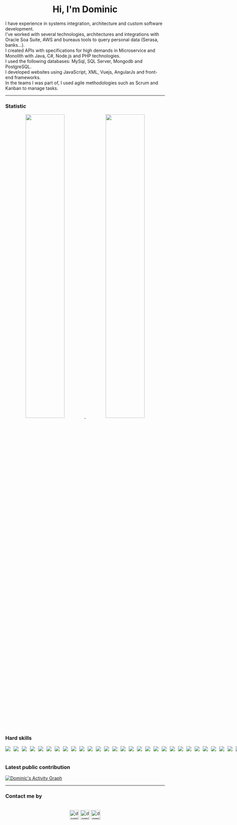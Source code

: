 <div align="center">
    <h1 align="center">Hi, I'm Dominic</h1>
    <p align="left">
        I have experience in systems integration, architecture and custom software development.<br>
        I've worked with several technologies, architectures and integrations with Oracle Soa Suite, AWS and bureaus
        tools to query personal data (Serasa, banks...).<br>
        I created APIs with specifications for high demands in Microservice and Monolith with Java, C#, Node.js and PHP
        technologies.<br>
        I used the following databases: MySql, SQL Server, Mongodb and PostgreSQL.<br>
        I developed websites using JavaScript, XML, Vuejs, AngularJs and front-end frameworks.<br>
        In the teams I was part of, I used agile methodologies such as Scrum and Kanban to manage tasks.
    </p>
</div>

---

<div>
    <h3>Statistic</h3>
    <p align="center">
        <a href="https://github.com/dominicmonteiro/">
            <img width="49.5%"
                src="https://github-readme-stats.vercel.app/api?username=dominicmonteiro&show_icons=true&theme=gruvbox&hide_border=true" />
            <img width="49.5%"
                src="https://github-readme-streak-stats.herokuapp.com/?user=dominicmonteiro&theme=gruvbox&hide_border=true" />
        </a>
    </p>
    <h3>Hard skills</h3>
    <div style="display: flex; gap: 10px;">
        <img src="https://img.shields.io/badge/HTML5-E34F26?style=for-the-badge&logo=html5&logoColor=white" />
        <img src="https://img.shields.io/badge/CSS3-1572B6?style=for-the-badge&logo=css3&logoColor=white" />
        <img src="https://img.shields.io/badge/JavaScript-323330?style=for-the-badge&logo=javascript&logoColor=F7DF1E" />
        <img src="https://img.shields.io/badge/PHP-777BB4?style=for-the-badge&logo=php&logoColor=white" />
        <img src="https://img.shields.io/badge/TypeScript-007ACC?style=for-the-badge&logo=typescript&logoColor=white" />
        <img src="https://img.shields.io/badge/C%2B%2B-00599C?style=for-the-badge&logo=c%2B%2B&logoColor=white" />
        <img src="https://img.shields.io/badge/C%23-239120?style=for-the-badge&logo=c-sharp&logoColor=white" />
        <img src="https://img.shields.io/badge/Java-ED8B00?style=for-the-badge&logo=java&logoColor=white" />
        <img src="https://img.shields.io/badge/Markdown-000000?style=for-the-badge&logo=markdown&logoColor=white" />
        <img src="https://img.shields.io/badge/MySQL-00000F?style=for-the-badge&logo=mysql&logoColor=white" />
        <img src="https://img.shields.io/badge/Linux-FCC624?style=for-the-badge&logo=linux&logoColor=black" />
        <img src="https://img.shields.io/badge/mac%20os-000000?style=for-the-badge&logo=apple&logoColor=white" />
        <img src="https://img.shields.io/badge/PostgreSQL-316192?style=for-the-badge&logo=postgresql&logoColor=white" />
        <img src="https://img.shields.io/badge/MongoDB-4EA94B?style=for-the-badge&logo=mongodb&logoColor=white" />
        <img src="https://img.shields.io/badge/Node.js-339933?style=for-the-badge&logo=nodedotjs&logoColor=white" />
        <img src="https://img.shields.io/badge/npm-CB3837?style=for-the-badge&logo=npm&logoColor=white" />
        <img src="https://img.shields.io/badge/Yarn-2C8EBB?style=for-the-badge&logo=yarn&logoColor=white" />
        <img src="https://img.shields.io/badge/Sass-CC6699?style=for-the-badge&logo=sass&logoColor=white" />
        <img src="https://img.shields.io/badge/React-20232A?style=for-the-badge&logo=react&logoColor=61DAFB" />
        <img src="https://img.shields.io/badge/android-studio-white?style=for-the-badge&logo=android-studio&logoColor=white" />
        <img src="https://img.shields.io/badge/ionic-176bff?style=for-the-badge&logo=ionic&logoColor=white" />
        <img src="https://img.shields.io/badge/Electron-2B2E3A?style=for-the-badge&logo=electron&logoColor=9FEAF9" />
        <img src="https://img.shields.io/badge/Vue.js-35495E?style=for-the-badge&logo=vuedotjs&logoColor=4FC08D" />
        <img src="https://img.shields.io/badge/Svelte-4A4A55?style=for-the-badge&logo=svelte&logoColor=FF3E00" />
        <img src="https://img.shields.io/badge/Angular-DD0031?style=for-the-badge&logo=angular&logoColor=white" />
        <img src="https://img.shields.io/badge/styled--components-DB7093?style=for-the-badge&logo=styled-components&logoColor=white" />
        <img src="https://img.shields.io/badge/Redux-593D88?style=for-the-badge&logo=redux&logoColor=white" />
        <img src="https://img.shields.io/badge/wordpress-092E20?style=for-the-badge&logo=wordpress&logoColor=white" />
        <img src="https://img.shields.io/badge/Spring-6DB33F?style=for-the-badge&logo=spring&logoColor=white" />
        <img src="https://img.shields.io/badge/Flask-000000?style=for-the-badge&logo=flask&logoColor=white" />
        <img src=https://img.shields.io/badge/Express.js-404D59?style=for-the-badge />
        <img src="https://img.shields.io/badge/Docker-2CA5E0?style=for-the-badge&logo=docker&logoColor=white" />
        <img src="https://img.shields.io/badge/kubernetes-326ce5.svg?&style=for-the-badge&logo=kubernetes&logoColor=white" />
        <img src="https://img.shields.io/badge/nuxt.js-00C58E?style=for-the-badge&logo=nuxtdotjs&logoColor=white" />
        <img src="https://img.shields.io/badge/next.js-000000?style=for-the-badge&logo=nextdotjs&logoColor=white" />
        <img src="https://img.shields.io/badge/Git-F05032?style=for-the-badge&logo=git&logoColor=white" />
        <img src="https://img.shields.io/badge/Postman-FF6C37?style=for-the-badge&logo=Postman&logoColor=white" />
        <img src="https://img.shields.io/badge/Insomnia-5849be?style=for-the-badge&logo=Insomnia&logoColor=white" />
        <img src="https://img.shields.io/badge/cypress-43B02A?style=for-the-badge&logo=cypress&logoColor=white" />
        <img src="https://img.shields.io/badge/jest-43B02A?style=for-the-badge&logo=jest&logoColor=white" />
        <img src="https://img.shields.io/badge/Swagger-85EA2D?style=for-the-badge&logo=Swagger&logoColor=white" />
        <img src="https://img.shields.io/badge/Junit5-25A162?style=for-the-badge&logo=junit5&logoColor=white" />
        <img src="https://img.shields.io/badge/Webpack-8DD6F9?style=for-the-badge&logo=Webpack&logoColor=white" />
        <img src="https://img.shields.io/badge/Jira-0052CC?style=for-the-badge&logo=Jira&logoColor=white" />
        <img src="https://img.shields.io/badge/Amazon_AWS-232F3E?style=for-the-badge&logo=amazon-aws&logoColor=white" />
        <img src="https://img.shields.io/badge/Google_Cloud-4285F4?style=for-the-badge&logo=google-cloud&logoColor=white" />
        <img src="https://img.shields.io/badge/Azure-232F3E?style=for-the-badge&logo=azure&logoColor=white" />
        <img src="https://img.shields.io/badge/Oracle-F80000?style=for-the-badge&logo=oracle&logoColor=black" />
        <img src="https://img.shields.io/badge/Heroku-430098?style=for-the-badge&logo=heroku&logoColor=white" />
        <img src="https://img.shields.io/badge/Cloudflare-F38020?style=for-the-badge&logo=Cloudflare&logoColor=white" />
    </div>
    <!--<h3>Public repositories languages</h3>
    <p align="center">
        <a href="https://github.com/dominicmonteiro/">
            <img src="https://github-readme-stats.vercel.app/api/top-langs/?username=dominicmonteiro&langs_count=10&theme=gruvbox&hide_border=true"
                alt="dominicmonteiro :: overall Top Langs " />
        </a>
    </p>-->
</div>

<br />
<h3> Latest public contribution </h3>
<a href="https://github.com/dominicmonteiro">
    <img alt="Dominic's Activity Graph"
        src="https://activity-graph.herokuapp.com/graph/?username=dominicmonteiro&bg_color=000&color=fff&line=00E676&point=fff&hide_border=true" />
</a>

---

<div>
    <h3>Contact me by</h3>
    <p align="center">
        <br />
        <a href="https://www.linkedin.com/in/dominic-monteiro" target="blank"><img align="center"
                src="https://img.shields.io/badge/linkedin-%231DA1F2.svg?style=for-the-badge&logo=linkedin&logoColor=white"
                alt="dominic" height="30" /></a>
        <a href="mailto:monteiro2silva@gmail.com" target="blank"><img align="center"
                src="https://img.shields.io/badge/gmail-EA4335.svg?style=for-the-badge&logo=gmail&logoColor=white"
                alt="dominic" height="30" /></a>
        <a href="https://wa.me/+5511984366281" target="blank"><img align="center"
                src="https://img.shields.io/badge/whatsapp-4B7F1.svg?style=for-the-badge&logo=whatsapp&logoColor=white"
                alt="dominicmonteiro" height="30" /></a>
        <br>
    </p>
</div>

